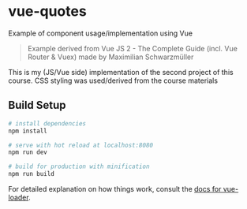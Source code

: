 # vue-quotes

Example of component usage/implementation using Vue

> Example derived from Vue JS 2 - The Complete Guide (incl. Vue Router & Vuex) made by Maximilian Schwarzmüller

This is my (JS/Vue side) implementation of the second project of this course. CSS styling was used/derived from the course materials

## Build Setup

``` bash
# install dependencies
npm install

# serve with hot reload at localhost:8080
npm run dev

# build for production with minification
npm run build
```

For detailed explanation on how things work, consult the [docs for vue-loader](http://vuejs.github.io/vue-loader).

